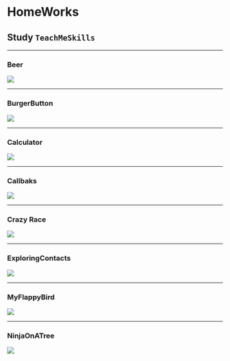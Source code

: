 # HomeWorks
## Study `TeachMeSkills`
__________________________________
### Beer
![](https://github.com/iosVictor/HomeWorks/blob/main/Beer.gif)
__________________________________
### BurgerButton
![](https://github.com/iosVictor/HomeWorks/blob/main/BurgerButton.gif)
__________________________________
### Calculator
![](https://github.com/iosVictor/HomeWorks/blob/main/Calculator.gif)
__________________________________
### Callbaks
![](https://github.com/iosVictor/HomeWorks/blob/main/Callbaks.gif)
__________________________________
### Crazy Race
![](https://github.com/iosVictor/HomeWorks/blob/main/Crazy%20Race.gif)
__________________________________
### ExploringContacts
![](https://github.com/iosVictor/HomeWorks/blob/main/ExploringContacts.gif)
__________________________________
### MyFlappyBird
![](https://github.com/iosVictor/HomeWorks/blob/main/MyFlappyBird.gif)
__________________________________
### NinjaOnATree
![](https://github.com/iosVictor/HomeWorks/blob/main/NinjaOnATree.gif)

